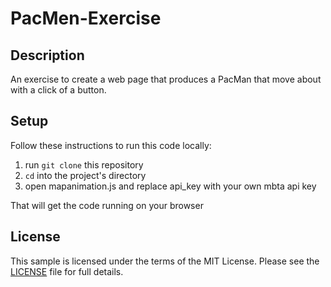 # PacMen-Exercise

## Description

An exercise to create a web page that produces a PacMan that move about with a click of a button.

## Setup

Follow these instructions to run this code locally:

1. run `git clone` this repository
1. `cd` into the project's directory
1. open mapanimation.js and replace api_key with your own mbta api key

That will get the code running on your browser

## License

This sample is licensed under the terms of the MIT License.
Please see the [LICENSE](LICENSE) file for full details.